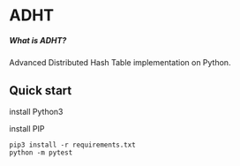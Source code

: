 # ADHT



##### What is ADHT?

Advanced Distributed Hash Table  implementation on Python.



## Quick start

install Python3

install PIP



```
pip3 install -r requirements.txt
python -m pytest
```
